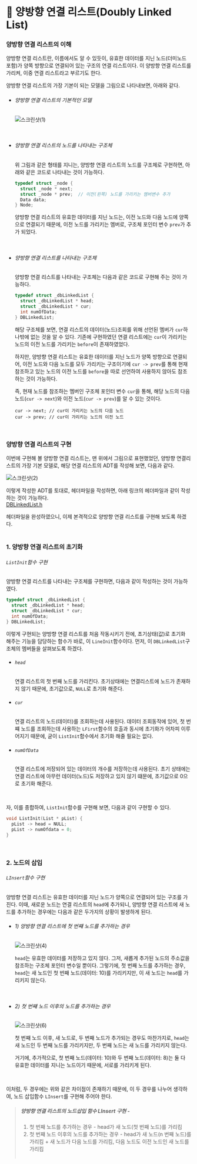 # 🔗 양방향 연결 리스트(Doubly Linked List)
### 양방향 연결 리스트의 이해
양방향 연결 리스트란, 이름에서도 알 수 있듯이, 유효한 데이터를 지닌 노드(더미노드 포함)가 양쪽 방향으로 연결되어 있는 구조의 연결 리스트이다. 이 양방향 연결 리스트를 가리켜, 이중 연결 리스트라고 부르기도 한다.<br>

양방향 연결 리스트의 가장 기본이 되는 모델을 그림으로 나타내보면, 아래와 같다.<br>

- ###### 양방향 연결 리스트의 기본적인 모델
  ![스크린샷(1)](https://github.com/Yoonsik-2002/data-structure-study/assets/83572199/241f70f7-ceee-44a8-888f-30a54c569e1a)
<br>

- ###### 양방향 연결 리스트의 노드를 나타내는 구조체
  위 그림과 같은 형태를 지니는, 양방향 연결 리스트의 노드를 구조체로 구현하면, 아래와 같은 코드로 나타내는 것이 가능하다.<br>
  
  ```c
  typedef struct _node {
    struct _node * next;
    struct _node * prev;  // 이전(왼쪽) 노드를 가리키는 멤버변수 추가
    Data data;
  } Node;
  ```
  양방향 연결 리스트의 유효한 데이터를 지닌 노드는, 이전 노드와 다음 노드에 양쪽으로 연결되기 때문에, 이전 노드를 가리키는 멤버로, 구조체 포인터 변수 `prev`가 추가 되었다.<br>
<br>

- ###### 양방향 연결 리스트를 나타내는 구조체
  양방향 연결 리스트를 나타내는 구조체는 다음과 같은 코드로 구현해 주는 것이 가능하다.<br>

  ```c
  typedef struct _dbLinkedList {
    struct _dbLinkedList * head;
    struct _dbLinkedList * cur;
    int numOfData;
  } DBLinkedList;
  ```
  해당 구조체를 보면, 연결 리스트의 데이터(노드)조회를 위해 선언된 멤버가 `cur`하나밖에 없는 것을 알 수 있다. 기존에 구현하였던 연결 리스트에는 `cur`이 가리키는 노드의 이전 노드를 가리키는 `before`이 존재하였었다.<br>

  하지만, 양방향 연결 리스트는 유효한 데이터를 지닌 노드가 양쪽 방향으로 연결되어, 이전 노드와 다음 노드를 모두 가리키는 구조이기에 `cur -> prev`를 통해 현재 참조하고 있는 노드의 이전 노드를 `before`을 따로 선언하여 사용하지 않아도 참조하는 것이 가능하다.<br>

  즉, 현재 노드를 참조하는 멤버인 구조체 포인터 변수 `cur`을 통해, 해당 노드의 다음 노드(`cur -> next`)와 이전 노드(`cur -> prev`)를 알 수 있는 것이다.<br>
  
  `cur -> next; // cur이 가리키는 노드의 다음 노드`<br>
  `cur -> prev; // cur이 가리키는 노드의 이전 노드`<br>
<br>

### 양방향 연결 리스트의 구현
이번에 구현해 볼 양방향 연결 리스트는, 맨 위에서 그림으로 표현했었던, 양방향 연결리스트의 가장 기본 모델로, 해당 연결 리스트의 ADT를 작성해 보면, 다음과 같다.<br>

![스크린샷(2)](https://github.com/Yoonsik-2002/data-structure-study/assets/83572199/9717df44-3775-45d3-937d-6e6b1b00571e)<br>

이렇게 작성한 ADT를 토대로, 헤더파일을 작성하면, 아래 링크의 헤더파일과 같이 작성하는 것이 가능하다.<br>
[DBLinkedList.h](https://github.com/Yoonsik-2002/data-structure-study/blob/main/src/004_linked_list/05_doubly_linked_list/doubly_linked_list_program/DBLinkedList.h)<br>

헤더파일을 완성하였으니, 이제 본격적으로 양방향 연결 리스트를 구현해 보도록 하겠다.<br>
<br>

### 1. 양방향 연결 리스트의 초기화
###### `ListInit`함수 구현
양방향 연결 리스트를 나타내는 구조체를 구현하면, 다음과 같이 작성하는 것이 가능하였다.<br>

```c
typedef struct _dbLinkedList {
  struct _dbLinkedList * head;
  struct _dbLinkedList * cur;
  int numOfData;
} DBLinkedList;
```

이렇게 구현되는 양방향 연결 리스트를 처음 작동시키기 전에, 초기상태(값)로 초기화 해주는 기능을 담당하는 함수가 바로, 이 `LineInit`함수이다. 먼저, 이 `DBLinkedList`구조체의 멤버들을 살펴보도록 하겠다.<br>

- ###### `head`
  연결 리스트의 첫 번째 노드를 가리킨다. 초기상태에는 연결리스트에 노드가 존재하지 않기 때문에, 초기값으로, `NULL`로 초기화 해준다.<br>

- ###### `cur`
  연결 리스트의 노드(데이터)를 조회하는데 사용된다. 데이터 조회동작에 있어, 첫 번쨰 노드를 조회하는데 사용하는 `LFirst`함수의 호출과 동시에 초기화가 어차피 이루어지기 때문에, 굳이 `ListInit`함수에서 초기화 해줄 필요는 없다.<br>

- ###### `numOfData`
  연결 리스트에 저장되어 있는 데이터의 개수를 저장하는데 사용된다. 초기 상태에는 연결 리스트에 아무런 데이터(노드)도 저장하고 있지 않기 떄문에, 초기값으로 0으로 초기화 해준다.<br>
<br>

자, 이를 종합하여, `ListInit`함수를 구현해 보면, 다음과 같이 구현할 수 있다.<br>

```c
void ListInit(List * pList) {
  pList -> head = NULL;
  pList -> numOfdata = 0;
}
```
<br>

### 2. 노드의 삽입
###### `LInsert`함수 구현
양방향 연결 리스트는 유효한 데이터를 지닌 노드가 양쪽으로 연결되어 있는 구조를 가진다. 이때, 새로운 노드는 연결 리스트의 `head`에 추가되니, 양방향 연결 리스트에 새 노드를 추가하는 경우에는 다음과 같은 두가지의 상황이 발생하게 된다.<br>

- ###### 1) 양방향 연결 리스트에 첫 번쨰 노드를 추가하는 경우
  ![스크린샷(4)](https://github.com/Yoonsik-2002/data-structure-study/assets/83572199/afacf1fb-15c6-40aa-a4bb-94901bd829c0)<br>
  
  `head`는 유효한 데이터를 저장하고 있지 않다. 그저, 새롭게 추가된 노드의 주소값을 참조하는 구조체 포인터 변수일 뿐이다. 그렇기에, 첫 번째 노드를 추가하는 경우, `head`는 새 노드인 첫 번째 노드(데이터: 10)를 가리키지만, 이 새 노드는 `head`를 가리키지 않는다.<br>
<br>

- ###### 2) 첫 번쨰 노드 이후의 노드를 추가하는 경우
  ![스크린샷(6)](https://github.com/Yoonsik-2002/data-structure-study/assets/83572199/8a84fd47-2ee2-40d4-82c4-74e866e533cb)<br>

  첫 번째 노드 이후, 새 노드로, 두 번째 노드가 추가되는 경우도 마찬가지로, `head`는 새 노드인 두 번째 노드를 가리키지만, 두 번째 노드는 새 노드를 가리키지 않는다.<br>

  거기에, 추가적으로, 첫 번째 노드(데이터: 10)와 두 번째 노드(데이터: 8)는 둘 다 유효한 데이터를 지니는 노드이기 때문에, 서로를 가리키게 된다.<br>
<br>

이처럼, 두 경우에는 위와 같은 차이점이 존재하기 때문에, 이 두 경우를 나누어 생각하여, 노드 삽입함수 `LInsert`를 구현해 주어야 한다.<br>

> ##### 양방향 연결 리스트의 노드삽입 함수 LInsert 구현 -
> 1) 첫 번째 노드를 추가하는 경우 - head가 새 노드(첫 번째 노드)를 가리킴
> 2) 첫 번쨰 노드 이후의 노드를 추가하는 경우 - head가 새 노드(n 번째 노드)를 가리킴 + 새 노드가 다음 노드를 가리킴, 다음 노드도 이전 노드인 새 노드를 가리킴
<br><br>








